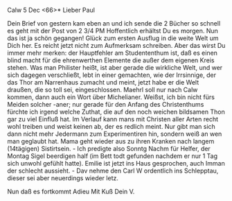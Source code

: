  Calw 5 Dec <66>*
Lieber Paul

Dein Brief von gestern kam eben an und ich sende die 2 Bücher so schnell es geht mit der Post von 2 3/4 PM Hoffentlich erhältst Du es morgen. 
Nun das ist ja schön gegangen! Glück zum ersten Ausflug in die weite Welt um Dich her. Es reicht jetzt nicht zum Aufmerksam schreiben. Aber das wirst Du immer mehr merken: der Hauptfehler am Studententhum ist, daß es einen blind macht für die ehrenwerthen Elemente die außer dem eigenen Kreis stehen. Was man Philister heißt, ist aber gerade die wirkliche Welt, und wer sich dagegen verschließt, lebt in einer gemachten, wie der Irrsinnige, der das Thor am Narrenhaus zumacht und meint, jetzt habe er die Welt draußen, die so toll sei, eingeschlossen. Maehrl soll nur nach Calw kommen, dann auch ein Wort über Michelianer. Weißst, ich bin nicht fürs Meiden solcher -aner; nur gerade für den Anfang des Christenthums fürchte ich irgend welche Zuthat, die auf den noch weichen bildsamen Thon gar zu viel Einfluß hat. Im Verlauf kann mans mit Christen aller Arten recht wohl treiben und weist keinen ab, der es redlich meint. Nur gibt man sich dann nicht mehr Jedermann zum Experimentiren hin, sondern weiß an wen man geglaubt hat. 
Mama geht wieder aus zu ihren Kranken nach langem (14tägigen) Sistirtsein. - Ich predigte also Sonntg Nachm für Helfer, der Montag Sigel beerdigen half (im Bett todt gefunden nachdem er nur 1 Tag sich unwohl gefühlt hatte). Emilie ist jetzt ins Haus gesprochen, auch Imman der schlecht aussieht. - Dav nehme den Carl W ordentlich ins Schlepptau, dieser sei aber neuerdings wieder letz.

Nun daß es fortkommt Adieu
 Mit Kuß
 Dein V.
